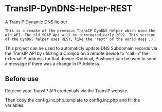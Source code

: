 # TransIP-DynDNS-Helper-REST
A TransIP Dynamic DNS helper

```
This is a remake of the previous TransIP DynDNS Helper which used the old API. The old SOAP Api will be terminated early 2022. This version of the DynDNS helper uses REST, like the "rest" of the world does ;).
```

This project can be used to automaticly update DNS Subdomain records via the TransIP API by utilizing a Cronjob on a remote device to "call in" the external IP address for that device.
Optional, Pushover can be used to send a message if there was a change in IP Address.

## Before use ##
Retrieve your TransIP API credentials via the TransIP website.

Then copy the config.inc.php.template to config.inc.php and fill the variables.
